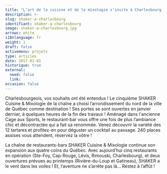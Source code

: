 ```yaml
---
title: "L’art de la cuisine et de la mixologie s’invite à Charlesbourg !"
description: >-
slug: shaker-a-charlesbourg
identifiant: shaker-a-charlesbourg 
image: shaker-a-charlesbourg.jpg
arrowc: white
i18nlanguage: fr
weight: 1
draft: false
activemenu: projets
type: articles
date: 2017-01-01
historique: true
external:
  need: false
  link:
occasion: false
---
```


Charlesbourgeois, vos souhaits ont été entendus ! Le cinquième SHAKER Cuisine & Mixologie de la chaîne a choisi l’arrondissement du nord de la ville de Québec comme destination ! Ses portes se sont ouvertes en janvier dernier, à quelques heures de la fin des travaux ! Aménagé dans l'ancienne Cage aux Sports, le restaurant-bar vous offre une fois de plus l’ambiance chic et décontractée qui a fait sa renommée. Venez découvrir la variété des 12 tartares et profitez-en pour déguster un cocktail au passage. 240 places assises vous attendent, réservez la vôtre ! 

La chaîne de restaurants-bars SHAKER Cuisine & Mixologie continue son expansion aux quatre coins du Québec. Avec aujourd’hui cinq restaurants en opération (Ste-Foy, Cap-Rouge, Lévis, Rimouski, Charlesbourg), et deux ouvertures prévues au printemps (Rivière-du-Loup et Gatineau), SHAKER a le vent dans les voiles ! Et, l’aventure ne s’arrête pas là… Restez à l’affût !
